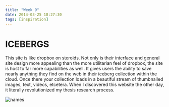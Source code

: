 ```yaml
---
title: "Week 9"
date: 2014-03-25 18:27:30 
tags: [inspiration] 
---
```




# ICEBERGS

This [site](https://icebergs.com/) is like dropbox on steroids.  Not only is their interface and general site design more appealing than the more utilitarian feel of dropbox, the site is host to far more capabilities as well.  It gives users the ability to save nearly anything they find on the web in their iceberg collection within the cloud.  Once there your collection loads in a beautiful stream of thumbnailed images, text, videos, etcetera.  When I discovered this website the other day, it literally revolutionized my thesis research process.

![names](http://viatecno.com/img/post/icebergslogobg1000x600-800x480.gif)